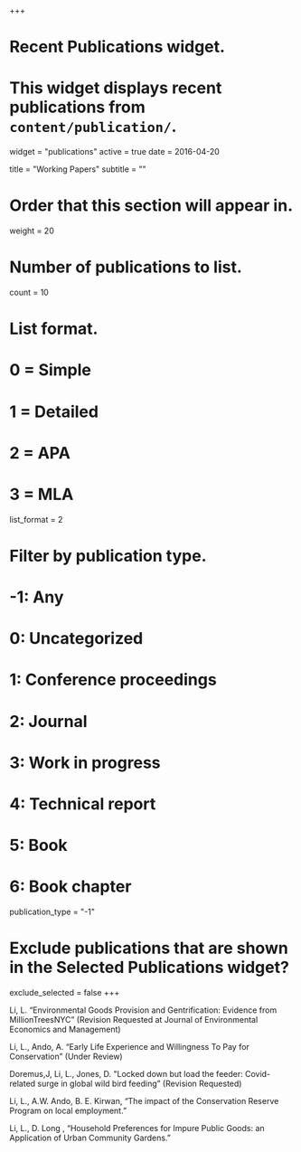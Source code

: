 +++
# Recent Publications widget.
# This widget displays recent publications from `content/publication/`.
widget = "publications"
active = true
date = 2016-04-20

title = "Working Papers"
subtitle = ""

# Order that this section will appear in.
weight = 20

# Number of publications to list.
count = 10

# List format.
#   0 = Simple
#   1 = Detailed
#   2 = APA
#   3 = MLA
list_format = 2

# Filter by publication type.
# -1: Any
#  0: Uncategorized
#  1: Conference proceedings
#  2: Journal
#  3: Work in progress
#  4: Technical report
#  5: Book
#  6: Book chapter
publication_type = "-1"

# Exclude publications that are shown in the Selected Publications widget?
exclude_selected = false
+++

Li, L. “Environmental Goods Provision and Gentrification: Evidence from MillionTreesNYC” (Revision Requested at Journal of Environmental Economics and Management)

Li, L., Ando, A. “Early Life Experience and Willingness To Pay for Conservation” (Under Review)

Doremus,J, Li, L., Jones, D. "Locked down but load the feeder: Covid-related surge in global wild bird feeding” (Revision Requested)

Li, L., A.W. Ando, B. E. Kirwan, “The impact of the Conservation Reserve Program on local employment.”

Li, L., D. Long , “Household Preferences for Impure Public Goods: an Application of Urban Community Gardens.”

